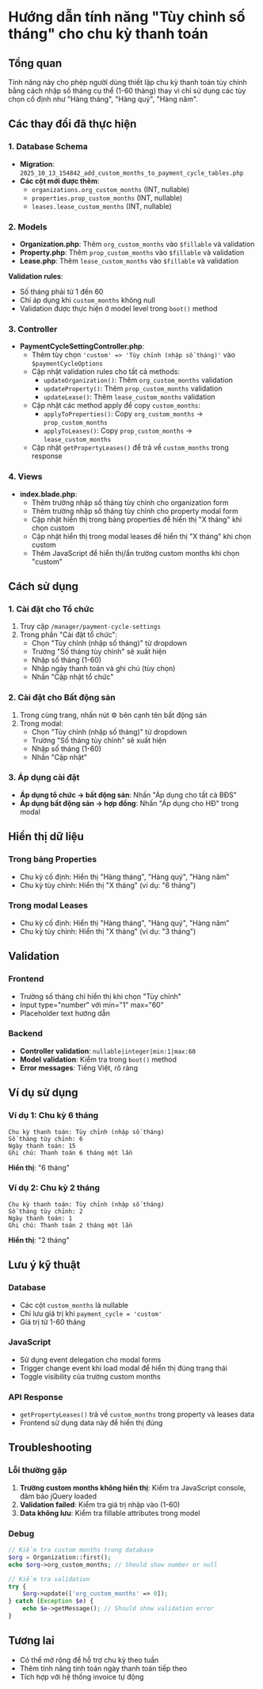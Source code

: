 # Hướng dẫn tính năng "Tùy chỉnh số tháng" cho chu kỳ thanh toán

## Tổng quan
Tính năng này cho phép người dùng thiết lập chu kỳ thanh toán tùy chỉnh bằng cách nhập số tháng cụ thể (1-60 tháng) thay vì chỉ sử dụng các tùy chọn cố định như "Hàng tháng", "Hàng quý", "Hàng năm".

## Các thay đổi đã thực hiện

### 1. Database Schema
- **Migration**: `2025_10_13_154842_add_custom_months_to_payment_cycle_tables.php`
- **Các cột mới được thêm**:
  - `organizations.org_custom_months` (INT, nullable)
  - `properties.prop_custom_months` (INT, nullable) 
  - `leases.lease_custom_months` (INT, nullable)

### 2. Models
- **Organization.php**: Thêm `org_custom_months` vào `$fillable` và validation
- **Property.php**: Thêm `prop_custom_months` vào `$fillable` và validation
- **Lease.php**: Thêm `lease_custom_months` vào `$fillable` và validation

**Validation rules**:
- Số tháng phải từ 1 đến 60
- Chỉ áp dụng khi `custom_months` không null
- Validation được thực hiện ở model level trong `boot()` method

### 3. Controller
- **PaymentCycleSettingController.php**:
  - Thêm tùy chọn `'custom' => 'Tùy chỉnh (nhập số tháng)'` vào `$paymentCycleOptions`
  - Cập nhật validation rules cho tất cả methods:
    - `updateOrganization()`: Thêm `org_custom_months` validation
    - `updateProperty()`: Thêm `prop_custom_months` validation  
    - `updateLease()`: Thêm `lease_custom_months` validation
  - Cập nhật các method apply để copy `custom_months`:
    - `applyToProperties()`: Copy `org_custom_months` → `prop_custom_months`
    - `applyToLeases()`: Copy `prop_custom_months` → `lease_custom_months`
  - Cập nhật `getPropertyLeases()` để trả về `custom_months` trong response

### 4. Views
- **index.blade.php**:
  - Thêm trường nhập số tháng tùy chỉnh cho organization form
  - Thêm trường nhập số tháng tùy chỉnh cho property modal form
  - Cập nhật hiển thị trong bảng properties để hiển thị "X tháng" khi chọn custom
  - Cập nhật hiển thị trong modal leases để hiển thị "X tháng" khi chọn custom
  - Thêm JavaScript để hiển thị/ẩn trường custom months khi chọn "custom"

## Cách sử dụng

### 1. Cài đặt cho Tổ chức
1. Truy cập `/manager/payment-cycle-settings`
2. Trong phần "Cài đặt tổ chức":
   - Chọn "Tùy chỉnh (nhập số tháng)" từ dropdown
   - Trường "Số tháng tùy chỉnh" sẽ xuất hiện
   - Nhập số tháng (1-60)
   - Nhập ngày thanh toán và ghi chú (tùy chọn)
   - Nhấn "Cập nhật tổ chức"

### 2. Cài đặt cho Bất động sản
1. Trong cùng trang, nhấn nút ⚙️ bên cạnh tên bất động sản
2. Trong modal:
   - Chọn "Tùy chỉnh (nhập số tháng)" từ dropdown
   - Trường "Số tháng tùy chỉnh" sẽ xuất hiện
   - Nhập số tháng (1-60)
   - Nhấn "Cập nhật"

### 3. Áp dụng cài đặt
- **Áp dụng tổ chức → bất động sản**: Nhấn "Áp dụng cho tất cả BĐS"
- **Áp dụng bất động sản → hợp đồng**: Nhấn "Áp dụng cho HĐ" trong modal

## Hiển thị dữ liệu

### Trong bảng Properties
- Chu kỳ cố định: Hiển thị "Hàng tháng", "Hàng quý", "Hàng năm"
- Chu kỳ tùy chỉnh: Hiển thị "X tháng" (ví dụ: "6 tháng")

### Trong modal Leases
- Chu kỳ cố định: Hiển thị "Hàng tháng", "Hàng quý", "Hàng năm"  
- Chu kỳ tùy chỉnh: Hiển thị "X tháng" (ví dụ: "3 tháng")

## Validation

### Frontend
- Trường số tháng chỉ hiển thị khi chọn "Tùy chỉnh"
- Input type="number" với min="1" max="60"
- Placeholder text hướng dẫn

### Backend
- **Controller validation**: `nullable|integer|min:1|max:60`
- **Model validation**: Kiểm tra trong `boot()` method
- **Error messages**: Tiếng Việt, rõ ràng

## Ví dụ sử dụng

### Ví dụ 1: Chu kỳ 6 tháng
```
Chu kỳ thanh toán: Tùy chỉnh (nhập số tháng)
Số tháng tùy chỉnh: 6
Ngày thanh toán: 15
Ghi chú: Thanh toán 6 tháng một lần
```
**Hiển thị**: "6 tháng"

### Ví dụ 2: Chu kỳ 2 tháng  
```
Chu kỳ thanh toán: Tùy chỉnh (nhập số tháng)
Số tháng tùy chỉnh: 2
Ngày thanh toán: 1
Ghi chú: Thanh toán 2 tháng một lần
```
**Hiển thị**: "2 tháng"

## Lưu ý kỹ thuật

### Database
- Các cột `custom_months` là nullable
- Chỉ lưu giá trị khi `payment_cycle = 'custom'`
- Giá trị từ 1-60 tháng

### JavaScript
- Sử dụng event delegation cho modal forms
- Trigger change event khi load modal để hiển thị đúng trạng thái
- Toggle visibility của trường custom months

### API Response
- `getPropertyLeases()` trả về `custom_months` trong property và leases data
- Frontend sử dụng data này để hiển thị đúng

## Troubleshooting

### Lỗi thường gặp
1. **Trường custom months không hiển thị**: Kiểm tra JavaScript console, đảm bảo jQuery loaded
2. **Validation failed**: Kiểm tra giá trị nhập vào (1-60)
3. **Data không lưu**: Kiểm tra fillable attributes trong model

### Debug
```php
// Kiểm tra custom months trong database
$org = Organization::first();
echo $org->org_custom_months; // Should show number or null

// Kiểm tra validation
try {
    $org->update(['org_custom_months' => 0]);
} catch (Exception $e) {
    echo $e->getMessage(); // Should show validation error
}
```

## Tương lai
- Có thể mở rộng để hỗ trợ chu kỳ theo tuần
- Thêm tính năng tính toán ngày thanh toán tiếp theo
- Tích hợp với hệ thống invoice tự động
